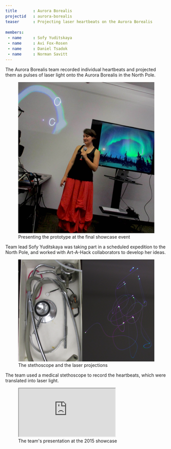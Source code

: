 ```yaml
---
title       : Aurora Borealis
projectid   : aurora-borealis
teaser		: Projecting laser heartbeats on the Aurora Borealis

members:
 - name     : Sofy Yuditskaya
 - name     : Avi Fox-Rosen
 - name     : Daniel Tsadok
 - name     : Norman Savitt
---
```

The Aurora Borealis team recorded individual heartbeats and projected them as pulses of laser light onto the Aurora Borealis in the North Pole.

<figure>
	<img src="/images/projects/2015/aurora-borealis/presentation.jpg" alt="Presenting the prototype at the showcase event" />
	<figcaption>Presenting the prototype at the final showcase event</figcaption>
</figure>

Team lead Sofy Yuditskaya was taking part in a scheduled expedition to the North Pole, and worked with Art-A-Hack collaborators to develop her ideas.

<figure>
	<img src="/images/projects/2015/aurora-borealis/stethescope-laser.jpg" alt="" />
	<figcaption>The stethoscope and the laser projections</figcaption>
</figure>

The team used a medical stethoscope to record the heartbeats, which were translated into laser light.

<figure class="video ratio-55 with-caption">
	<iframe src="https://www.youtube.com/embed/nXpURBJj-LQ" allowfullscreen></iframe>
	<figcaption>The team's presentation at the 2015 showcase</figcaption>
</figure>